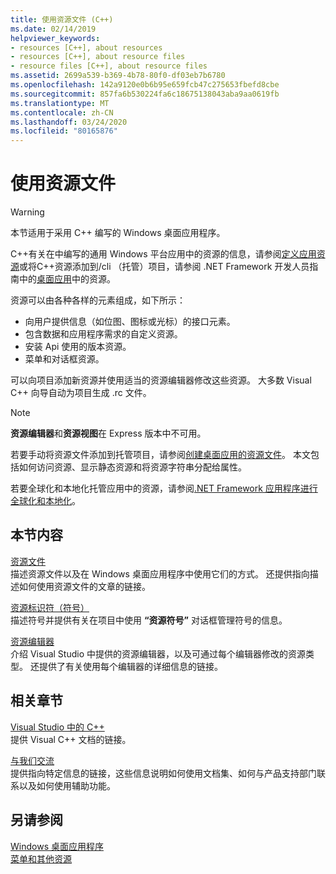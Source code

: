 ```yaml
---
title: 使用资源文件 (C++)
ms.date: 02/14/2019
helpviewer_keywords:
- resources [C++], about resources
- resources [C++], about resource files
- resource files [C++], about resource files
ms.assetid: 2699a539-b369-4b78-80f0-df03eb7b6780
ms.openlocfilehash: 142a9120e0b6b95e659fcb47c275653fbefd8cbe
ms.sourcegitcommit: 857fa6b530224fa6c18675138043aba9aa0619fb
ms.translationtype: MT
ms.contentlocale: zh-CN
ms.lasthandoff: 03/24/2020
ms.locfileid: "80165876"
---
```

# <a name="working-with-resource-files"></a>使用资源文件

> [!WARNING]
> 本节适用于采用 C++ 编写的 Windows 桌面应用程序。
>
> C++有关在中编写的通用 Windows 平台应用中的资源的信息，请参阅[定义应用资源](/windows/uwp/app-resources/)或将C++资源添加到/cli （托管）项目，请参阅 .NET Framework 开发人员指南中的[桌面应用](/dotnet/framework/resources/index)中的资源。

资源可以由各种各样的元素组成，如下所示：

- 向用户提供信息（如位图、图标或光标）的接口元素。
- 包含数据和应用程序需求的自定义资源。
- 安装 Api 使用的版本资源。
- 菜单和对话框资源。

可以向项目添加新资源并使用适当的资源编辑器修改这些资源。 大多数 Visual C++ 向导自动为项目生成 .rc 文件。

> [!NOTE]
> **资源编辑器**和**资源视图**在 Express 版本中不可用。

若要手动将资源文件添加到托管项目，请参阅[创建桌面应用的资源文件](/dotnet/framework/resources/creating-resource-files-for-desktop-apps)。 本文包括如何访问资源、显示静态资源和将资源字符串分配给属性。

若要全球化和本地化托管应用中的资源，请参阅[.NET Framework 应用程序进行全球化和本地化](/dotnet/standard/globalization-localization/index)。

## <a name="in-this-section"></a>本节内容

[资源文件](../windows/resource-files-visual-studio.md)<br/>
描述资源文件以及在 Windows 桌面应用程序中使用它们的方式。 还提供指向描述如何使用资源文件的文章的链接。

[资源标识符（符号）](../windows/symbols-resource-identifiers.md)<br/>
描述符号并提供有关在项目中使用 **“资源符号”** 对话框管理符号的信息。

[资源编辑器](../windows/resource-editors.md)<br/>
介绍 Visual Studio 中提供的资源编辑器，以及可通过每个编辑器修改的资源类型。 还提供了有关使用每个编辑器的详细信息的链接。

## <a name="related-sections"></a>相关章节

[Visual Studio 中的 C++](../overview/visual-cpp-in-visual-studio.md)<br/>
提供 Visual C++ 文档的链接。

[与我们交流](/visualstudio/ide/talk-to-us)<br/>
提供指向特定信息的链接，这些信息说明如何使用文档集、如何与产品支持部门联系以及如何使用辅助功能。

## <a name="see-also"></a>另请参阅

[Windows 桌面应用程序](../windows/windows-desktop-applications-cpp.md)<br/>
[菜单和其他资源](/windows/win32/menurc/resources)
